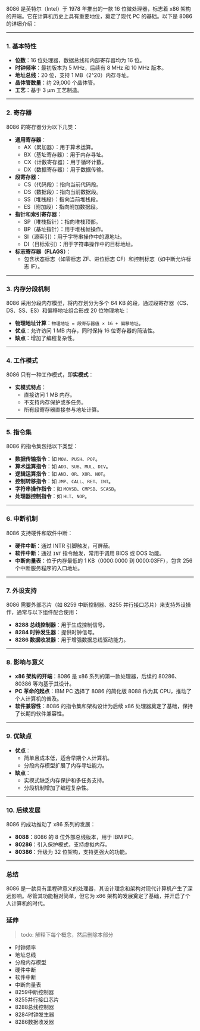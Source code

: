 8086 是英特尔（Intel）于 1978 年推出的一款 16 位微处理器，标志着 x86 架构的开端。它在计算机历史上具有重要地位，奠定了现代 PC 的基础。以下是 8086 的详细介绍：

---

### 1. **基本特性**
- **位数**：16 位处理器，数据总线和内部寄存器均为 16 位。
- **时钟频率**：最初版本为 5 MHz，后续有 8 MHz 和 10 MHz 版本。
- **地址总线**：20 位，支持 1 MB（2^20）内存寻址。
- **晶体管数量**：约 29,000 个晶体管。
- **工艺**：基于 3 μm 工艺制造。

---

### 2. **寄存器**
8086 的寄存器分为以下几类：
- **通用寄存器**：
  - AX（累加器）：用于算术运算。
  - BX（基址寄存器）：用于内存寻址。
  - CX（计数寄存器）：用于循环计数。
  - DX（数据寄存器）：用于数据传输。
- **段寄存器**：
  - CS（代码段）：指向当前代码段。
  - DS（数据段）：指向当前数据段。
  - SS（堆栈段）：指向当前堆栈段。
  - ES（附加段）：指向附加数据段。
- **指针和索引寄存器**：
  - SP（堆栈指针）：指向堆栈顶部。
  - BP（基址指针）：用于堆栈帧操作。
  - SI（源索引）：用于字符串操作中的源地址。
  - DI（目标索引）：用于字符串操作中的目标地址。
- **标志寄存器（FLAGS）**：
  - 包含状态标志（如零标志 ZF、进位标志 CF）和控制标志（如中断允许标志 IF）。

---

### 3. **内存分段机制**
8086 采用分段内存模型，将内存划分为多个 64 KB 的段，通过段寄存器（CS、DS、SS、ES）和偏移地址组合形成 20 位物理地址：
- **物理地址计算**：`物理地址 = 段寄存器值 × 16 + 偏移地址`。
- **优点**：允许访问 1 MB 内存，同时保持 16 位寄存器的简洁性。
- **缺点**：增加了编程复杂性。

---

### 4. **工作模式**
8086 只有一种工作模式，即**实模式**：
- **实模式特点**：
  - 直接访问 1 MB 内存。
  - 不支持内存保护或多任务。
  - 所有段寄存器直接参与地址计算。

---

### 5. **指令集**
8086 的指令集包括以下类型：
- **数据传输指令**：如 `MOV`、`PUSH`、`POP`。
- **算术运算指令**：如 `ADD`、`SUB`、`MUL`、`DIV`。
- **逻辑运算指令**：如 `AND`、`OR`、`XOR`、`NOT`。
- **控制转移指令**：如 `JMP`、`CALL`、`RET`、`INT`。
- **字符串操作指令**：如 `MOVSB`、`CMPSB`、`SCASB`。
- **处理器控制指令**：如 `HLT`、`NOP`。

---

### 6. **中断机制**
8086 支持硬件和软件中断：
- **硬件中断**：通过 INTR 引脚触发，可屏蔽。
- **软件中断**：通过 `INT` 指令触发，常用于调用 BIOS 或 DOS 功能。
- **中断向量表**：位于内存最低的 1 KB（0000:0000 到 0000:03FF），包含 256 个中断服务程序的入口地址。

---

### 7. **外设支持**
8086 需要外部芯片（如 8259 中断控制器、8255 并行接口芯片）来支持外设操作，通常与以下组件配合使用：
- **8288 总线控制器**：用于生成控制信号。
- **8284 时钟发生器**：提供时钟信号。
- **8286 数据收发器**：用于增强数据总线驱动能力。

---

### 8. **影响与意义**
- **x86 架构的开端**：8086 是 x86 系列的第一款处理器，后续的 80286、80386 等均基于其设计。
- **PC 革命的起点**：IBM PC 选择了 8086 的简化版 8088 作为其 CPU，推动了个人计算机的普及。
- **软件兼容性**：8086 的指令集和架构设计为后续 x86 处理器奠定了基础，保持了长期的软件兼容性。

---

### 9. **优缺点**
- **优点**：
  - 简单且成本低，适合早期个人计算机。
  - 分段内存模型扩展了内存寻址能力。
- **缺点**：
  - 实模式缺乏内存保护和多任务支持。
  - 分段机制增加了编程复杂性。

---

### 10. **后续发展**
8086 的成功推动了 x86 系列的发展：
- **8088**：8086 的 8 位外部总线版本，用于 IBM PC。
- **80286**：引入保护模式，支持虚拟内存。
- **80386**：升级为 32 位架构，支持更强大的功能。

---

### 总结
8086 是一款具有里程碑意义的处理器，其设计理念和架构对现代计算机产生了深远影响。尽管其功能相对简单，但它为 x86 架构的发展奠定了基础，并开启了个人计算机的时代。

### 延伸

> todo: 解释下每个概念，然后删除本部分

- 时钟频率
- 地址总线
- 分段内存模型
- 硬件中断
- 软件中断
- 中断向量表
- 8259中断控制器
- 8255并行接口芯片
- 8288总线控制器
- 8284时钟发生器
- 8286数据收发器